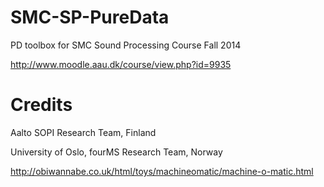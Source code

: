 SMC-SP-PureData
====

PD toolbox for SMC Sound Processing Course Fall 2014

http://www.moodle.aau.dk/course/view.php?id=9935

Credits
=======
Aalto SOPI Research Team, Finland

University of Oslo, fourMS Research Team, Norway

http://obiwannabe.co.uk/html/toys/machineomatic/machine-o-matic.html

